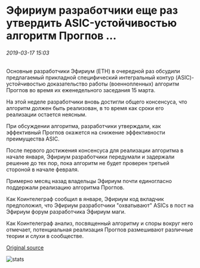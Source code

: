 # Эфириум разработчики еще раз утвердить ASIC-устойчивостью алгоритм Прогпов ...

###### 2019-03-17 15:03

Основные разработчики Эфириум (ETH) в очередной раз обсудили предлагаемый прикладной специфический интегральный контур (ASIC)-устойчивостью доказательство работы (военнопленных) алгоритм Прогпов во время их еженедельного заседания 15 марта.

На этой неделе разработчики вновь достигли общего консенсуса, что алгоритм должен быть реализован, в то время как сроки его реализации остается неясным.

При обсуждении алгоритма, разработчики утверждали, как эффективный Прогпов окажется на снижение эффективности преимущества ASIC.

После первого достижения консенсуса для реализации алгоритма в начале января, Эфириум разработчики передумали и задержали решение до тех пор, пока алгоритм не будет проверен третьей стороной в начале февраля.

Примерно месяц назад владельцы Эфириум почти единогласно поддержали реализацию алгоритма Прогпов.

Как Коинтелеграф сообщил в январе, Эфириум код вкладчик предположил, что Эфириум разработчики "охватывают" ASICs в пост на Эфириум форум разработчика Эфириум маги.

Как Коинтелеграф анализ, посвященный алгоритму и споры вокруг него отмечает, потенциальная реализация Прогпов размешивают различные теории и слухи в сообществе.

[Original source](https://cointelegraph.com/news/ethereum-devs-once-again-approve-asic-resistant-algorithm-progpow)

![stats](https://c.statcounter.com/11760860/0/a89fa40b/1/ "stats")